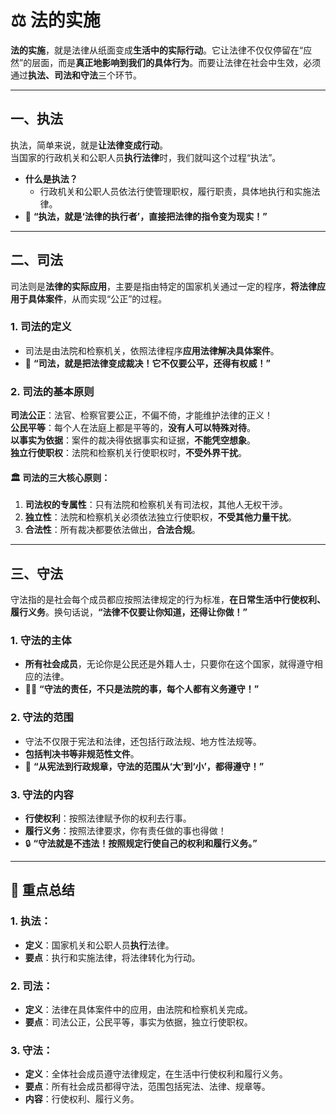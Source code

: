 
# ⚖️ **法的实施**

**法的实施**，就是法律从纸面变成**生活中的实际行动**。它让法律不仅仅停留在“应然”的层面，而是**真正地影响到我们的具体行为**。而要让法律在社会中生效，必须通过**执法、司法和守法**三个环节。

---

## 一、**执法**  
执法，简单来说，就是**让法律变成行动**。  
当国家的行政机关和公职人员**执行法律**时，我们就叫这个过程“执法”。

- **什么是执法？**
  - 行政机关和公职人员依法行使管理职权，履行职责，具体地执行和实施法律。  
- 📜 **“执法，就是‘法律的执行者’，直接把法律的指令变为现实！”**

---

## 二、**司法**  
司法则是**法律的实际应用**，主要是指由特定的国家机关通过一定的程序，**将法律应用于具体案件**，从而实现“公正”的过程。

### 1. **司法的定义**  
- 司法是由法院和检察机关，依照法律程序**应用法律解决具体案件**。  
- 🔨 **“司法，就是把法律变成裁决！它不仅要公平，还得有权威！”**

### 2. **司法的基本原则**  
**司法公正**：法官、检察官要公正，不偏不倚，才能维护法律的正义！  
**公民平等**：每个人在法庭上都是平等的，**没有人可以特殊对待**。  
**以事实为依据**：案件的裁决得依据事实和证据，**不能凭空想象**。  
**独立行使职权**：法院和检察机关行使职权时，**不受外界干扰**。

#### 🏛️ **司法的三大核心原则**：
1. **司法权的专属性**：只有法院和检察机关有司法权，其他人无权干涉。  
2. **独立性**：法院和检察机关必须依法独立行使职权，**不受其他力量干扰**。  
3. **合法性**：所有裁决都要依法做出，**合法合规**。

---

## 三、**守法**  
守法指的是社会每个成员都应按照法律规定的行为标准，**在日常生活中行使权利、履行义务**。换句话说，**“法律不仅要让你知道，还得让你做！”**

### 1. **守法的主体**  
- **所有社会成员**，无论你是公民还是外籍人士，只要你在这个国家，就得遵守相应的法律。  
- 🧑‍⚖️ **“守法的责任，不只是法院的事，每个人都有义务遵守！”**

### 2. **守法的范围**  
- 守法不仅限于宪法和法律，还包括行政法规、地方性法规等。  
- **包括判决书等非规范性文件**。  
- 📜 **“从宪法到行政规章，守法的范围从‘大’到‘小’，都得遵守！”**

### 3. **守法的内容**  
- **行使权利**：按照法律赋予你的权利去行事。  
- **履行义务**：按照法律要求，你有责任做的事也得做！  
- 🔒 **“守法就是不违法！按照规定行使自己的权利和履行义务。”**

---

## 📌 **重点总结**  
### 1. **执法**：  
- **定义**：国家机关和公职人员**执行**法律。  
- **要点**：执行和实施法律，将法律转化为行动。

### 2. **司法**：  
- **定义**：法律在具体案件中的应用，由法院和检察机关完成。  
- **要点**：司法公正，公民平等，事实为依据，独立行使职权。

### 3. **守法**：  
- **定义**：全体社会成员遵守法律规定，在生活中行使权利和履行义务。  
- **要点**：所有社会成员都得守法，范围包括宪法、法律、规章等。  
- **内容**：行使权利、履行义务。
